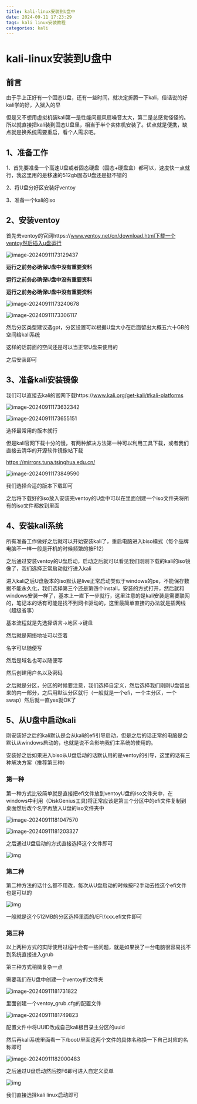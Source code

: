 ```yaml
---
title: kali-linux安装到U盘中
date: 2024-09-11 17:23:29
tags: kali linux安装教程
categories: kali
---
```


# kali-linux安装到U盘中

## 前言

由于手上正好有一个固态U盘，还有一些时间，就决定折腾一下kali，俗话说的好kali学的好，入狱入的早

但是又不想用虚拟机装kali第一是性能问题风扇噪音太大，第二是总感觉怪怪的。所以就直接把kali装到固态U盘里，相当于半个实体机安装了。优点就是便携，缺点就是换系统需要重启，看个人需求吧。

## 1、准备工作

1、首先要准备一个高速U盘或者固态硬盘（固态+硬盘盒）都可以，速度快一点就行，我这里用的是移速的512gb固态U盘还是挺不错的

2、将U盘分好区安装好ventoy

3、准备一个kali的iso



## 2、安装ventoy

首先去ventoy的官网https://www.ventoy.net/cn/download.html下载一个ventoy然后插入u盘运行

![image-20240911173129437](kali-linux安装到U盘中/image-20240911173129437.png)

**运行之前务必确保U盘中没有重要资料**

**运行之前务必确保U盘中没有重要资料**

**运行之前务必确保U盘中没有重要资料**

![image-20240911173240678](kali-linux安装到U盘中/image-20240911173240678.png)

![image-20240911173306117](kali-linux安装到U盘中/image-20240911173306117.png)

然后分区类型建议选gpt，分区设置可以根据U盘大小在后面留出大概五六十GB的空间给kali系统

这样的话前面的空间还是可以当正常U盘来使用的

之后安装即可



## 3、准备kali安装镜像

我们可以直接去kali的官网下载https://www.kali.org/get-kali/#kali-platforms

![image-20240911173632342](kali-linux安装到U盘中/image-20240911173632342.png)

![image-20240911173655151](kali-linux安装到U盘中/image-20240911173655151.png)

选择最常用的版本就行

但是kali官网下载十分的慢，有两种解决方法第一种可以利用工具下载，或者我们直接去清华的开源软件镜像站下载

https://mirrors.tuna.tsinghua.edu.cn/

![image-20240911173849590](kali-linux安装到U盘中/image-20240911173849590.png)

我们选择合适的版本下载即可

之后将下载好的iso放入安装完ventoy的U盘中可以在里面创建一个iso文件夹将所有的iso文件都放到里面

## 4、安装kali系统

所有准备工作做好之后就可以开始安装kali了，重启电脑进入biso模式（每个品牌电脑不一样一般是开机的时候频繁的按F12）

之后通过安装ventoy的U盘启动，启动之后就可以看见我们刚刚下载的kali的iso镜像了，我们选择正常启动就行进入kali

进入kali之后U盘版本的iso默认是live正常启动类似于windows的pe，不能保存数据不能永久化，我们选择第三个还是第四个install，安装的方式打开，然后就和windows安装一样了，基本上一直下一步就行，这里注意的是kali安装是需要联网的，笔记本的话有可能是找不到网卡驱动的，这里最简单直接的办法就是插网线（超级省事）

基本流程就是先选择语言->地区->键盘

然后就是网络地址可以空着

名字可以随便写

然后是域名也可以随便写

然后创建用户名以及密码

之后就是分区，分区的时候要注意，我们选择自定义，然后选择我们刚刚U盘留出来的内一部分，之后用默认分区就行（一般就是一个efi，一个主分区，一个swap）然后就一直yes就OK了

## 5、从U盘中启动kali

刚安装好之后的kali默认是会从kali的efi引导启动，但是之后的话正常的电脑是会默认从windows启动的，也就是说不会影响我们主系统的使用的。

安装好之后如果进入biso从U盘启动的话默认用的是ventoy的引导，这里的话有三种解决方案（推荐第三种）

### 第一种

第一种方式比较简单就是直接把efi文件放到ventoyU盘的iso文件夹中，在windows中利用（DiskGenius工具)将正常应该是第三个分区中的efi文件复制到桌面然后改个名字再放入U盘的iso文件夹中

![image-20240911181047570](kali-linux安装到U盘中/image-20240911181047570.png)

![image-20240911181203327](kali-linux安装到U盘中/image-20240911181203327.png)

之后通过U盘启动的方式直接选择这个文件即可

![img](kali-linux安装到U盘中/f180e5f3824e6b480c9482369b74f016_compress.jpg)



### 第二种

第二种方法的话什么都不用改，每次从U盘启动的时候按F2手动去找这个efi文件也是可以的

![img](kali-linux安装到U盘中/cd9c83812037593030b2d8c35e718cda_compress.jpg)

一般就是这个512MB的分区选择里面的/EFI/xxx.efi文件即可



### 第三种

以上两种方式的实际使用过程中会有一些问题，就是如果换了一台电脑很容易找不到系统直接进入grub

第三种方式稍微复杂一点

需要我们在U盘中创建一个ventoy的文件夹

![image-20240911181731822](kali-linux安装到U盘中/image-20240911181731822.png)

里面创建一个ventoy_grub.cfg的配置文件

![image-20240911181749823](kali-linux安装到U盘中/image-20240911181749823.png)

配置文件中将UUID改成自己kali根目录主分区的uuid

然后再kali系统里面看一下/boot/里面这两个文件的具体名称换一下自己对应的名称即可

![image-20240911182000483](kali-linux安装到U盘中/image-20240911182000483.png)

之后通过U盘启动然后按F6即可进入自定义菜单

![img](kali-linux安装到U盘中/d5a5649612af450bee67676c828bdd47_compress.jpg)

我们直接选择kali linux启动即可
